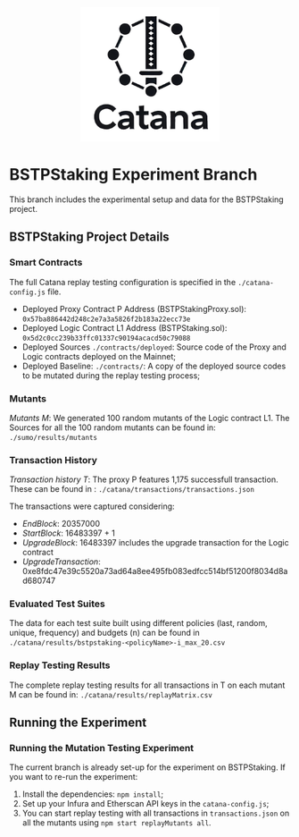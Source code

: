 <div align="center">
  <img src="resources/logo.png" width="250" />
</div>

# BSTPStaking Experiment Branch
This branch includes the experimental setup and data for the BSTPStaking project.

## BSTPStaking Project Details

### Smart Contracts

The full Catana replay testing configuration is specified in the ```./catana-config.js``` file.

* Deployed Proxy Contract P Address (BSTPStakingProxy.sol): ```0x57ba886442d248c2e7a3a5826f2b183a22ecc73e```
* Deployed Logic Contract L1 Address (BSTPStaking.sol): ```0x5d2c0cc239b33ffc01337c90194acacd50c79088```
* Deployed Sources ```./contracts/deployed```: Source code of the Proxy and Logic contracts deployed on the Mainnet; 
* Deployed Baseline: ```./contracts/```: A copy of the deployed source codes to be mutated during the replay testing process; 

### Mutants
*Mutants M*: We generated 100 random mutants of the Logic contract L1. The Sources for all the 100 random mutants can be found in: ```./sumo/results/mutants``` 

### Transaction History
*Transaction history T*: The proxy P features 1,175 successfull transaction. These can be found in : ```./catana/transactions/transactions.json```

The transactions were captured considering:
- *EndBlock*: 20357000
- *StartBlock*: 16483397 + 1
- *UpgradeBlock*: 16483397 includes the upgrade transaction for the Logic contract
- *UpgradeTransaction*: 0xe8fdc47e39c5520a73ad64a8ee495fb083edfcc514bf51200f8034d8ad680747

### Evaluated Test Suites
The data for each test suite built using different policies (last, random, unique, frequency) and budgets (n) can be found in  ```./catana/results/bstpstaking-<policyName>-i_max_20.csv```

### Replay Testing Results
The complete replay testing results for all transactions in T on each mutant M can be found in: ```./catana/results/replayMatrix.csv```

## Running the Experiment

### Running the Mutation Testing Experiment
The current branch is already set-up for the experiment on BSTPStaking. If you want to re-run the experiment:

1. Install the dependencies: ```npm install```;
2. Set up your Infura and Etherscan API keys in the ```catana-config.js```;
3. You can start replay testing with all transactions in ```transactions.json``` on all the mutants using ```npm start replayMutants all```. 
